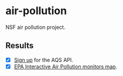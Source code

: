 # air-pollution
 NSF air pollution project.

## Results

- [x] [Sign up](https://aqs.epa.gov/aqsweb/documents/data_api.html#signup) for the AQS API.
- [x] [EPA Interactive Air Pollution monitors map](https://epa.maps.arcgis.com/apps/webappviewer/index.html?id=5f239fd3e72f424f98ef3d5def547eb5&extent=-146.2334,13.1913,-46.3896,56.5319).
